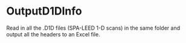 # OutputD1DInfo
Read in all the .D1D files (SPA-LEED 1-D scans) in the same folder and output all the headers to an Excel file.
